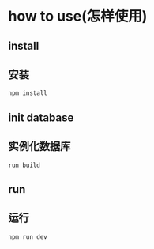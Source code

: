 # how to use(怎样使用)

## install
## 安装
```
npm install
```
## init database
## 实例化数据库
```
run build
```
## run
## 运行
```
npm run dev
```
